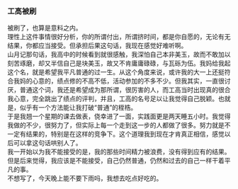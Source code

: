 ### 工高被刷
被刷了，也算是意料之内。  
理性上这件事情很好分析，你的所谓付出，所谓挤时间，都是你自愿的，无论有无结果，你都应当接受。但承担后果这句话，我现在感觉好难听啊。  
山月记那句话，我高中的时候看到就很感触，我深怕自己本非美玉，故而不敢加以刻苦琢磨，却又半信自己是块美玉，故又不肯庸庸碌碌，与瓦砾为伍。我妈给我起这个名，就是希望我平凡普通的过一生。从这个角度来说，或许我的大一上还挺符合我妈的心意的，绩点修的不高不低，活动参加的不多不少。但我其实，一直很讨厌，普通这个词，我还是希望成为那所谓，很厉害的人，而工高当时出现真的很合我心意，完全跳出了绩点的评判，并且，工高的名号足以让我觉得自己脱颖。也就是，似乎有一个方法能让我打破“普通”的桎梏。  
于是我翘一个星期的课去做表，侥幸进了一面，实践面更是两天睡五小时。我觉得我做的不少，很努力了，但实际上每一个走到这一步的人都做了很多。努力就是不一定有结果的，特别是在这样的竞争下。这个道理我到现在才肯真正相信，感觉以后可以拿这句话哄别人了。  
我一开始以为我不能接受的是，我的那些时间精力被浪费，没有得到应有的结果。但是后来觉得，我应该是不能接受，自己仍然普通，仍然和过去的自己一样干着平凡的事。  
不想写了，今天晚上能不要下雨吗，我想去吃点好吃的。

